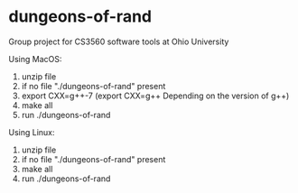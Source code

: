# dungeons-of-rand
Group project for CS3560 software tools at Ohio University

Using MacOS:
 1. unzip file
 2. if no file "./dungeons-of-rand" present
 3. export CXX=g++-7 (export CXX=g++ Depending on the version of g++)
 4. make all
 5. run ./dungeons-of-rand

Using Linux:
  1. unzip file
  2. if no file "./dungeons-of-rand" present
  4. make all
  5. run ./dungeons-of-rand
